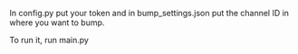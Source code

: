 In config.py put your token and in bump_settings.json put the channel ID in where you want to bump.

To run it, run main.py
